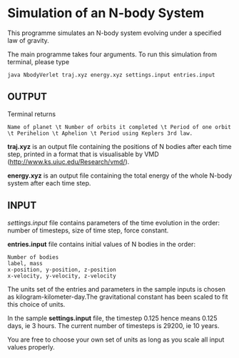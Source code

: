 # Simulation of an N-body System

This programme simulates an N-body system evolving under a specified law of gravity.

The main programme takes four arguments. To run this simulation from terminal, please type
```
java NbodyVerlet traj.xyz energy.xyz settings.input entries.input
```

## OUTPUT

Terminal returns 
```
Name of planet \t Number of orbits it completed \t Period of one orbit \t Perihelion \t Aphelion \t Period using Keplers 3rd law.
```

**traj.xyz** is an output file containing the positions of N bodies after each time step, printed in a format that is visualisable by VMD (http://www.ks.uiuc.edu/Research/vmd/).

**energy.xyz** is an output file containing the total energy of the whole N-body system after each time step.

## INPUT

*settings.input* file contains parameters of the time evolution in the order: number of timesteps, size of time step, force constant.

**entries.input** file contains initial values of N bodies in the order: 
```
Number of bodies
label, mass
x-position, y-position, z-position
x-velocity, y-velocity, z-velocity
```

The units set of the entries and parameters in the sample inputs is chosen as kilogram-kilometer-day.The gravitational constant has been scaled to fit this choice of units.

In the sample **settings.input** file, the timestep 0.125 hence means 0.125 days, ie 3 hours. The current number of timesteps is 29200, ie 10 years.

You are free to choose your own set of units as long as you scale all input values properly.
